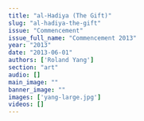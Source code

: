 ```yaml
---
title: "al-Hadiya (The Gift)"
slug: "al-hadiya-the-gift"
issue: "Commencement"
issue_full_name: "Commencement 2013"
year: "2013"
date: "2013-06-01"
authors: ['Roland Yang']
section: "art"
audio: []
main_image: ""
banner_image: ""
images: ['yang-large.jpg']
videos: []
---
```

